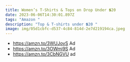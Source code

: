 ```yaml
---
title: Women’s T-Shirts & Tops on Drop Under 💲20
date: 2023-06-06T14:30:01.897Z
tags: "Amazon "
description: "Top & T-shirts under 💲20 "
image: img/05d1cbfc-d537-4c84-814d-2e7d219194ca.jpeg
---
```

* https://amzn.to/3WUJovS Ad 
* https://amzn.to/3OWmj9S Ad 
* https://amzn.to/3CbNGVU ad